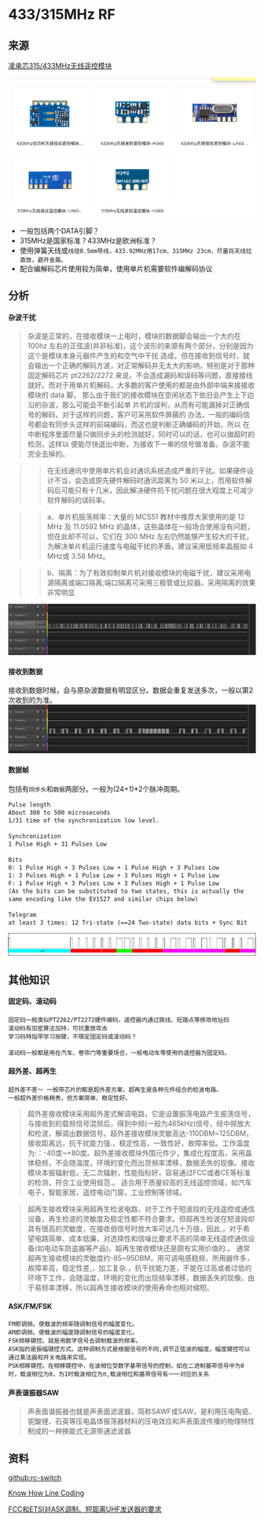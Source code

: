 # 433/315MHz RF

## 来源
[凌承芯315/433MHz无线遥控模块](http://www.lchstar.com/product12.html)

![无线模块](/images/find/wireless/8f36ee42e7bbd98a.jpg)

* 一般包括两个DATA引脚？
* 315MHz是国家标准？433MHz是欧洲标准？
* 使用弹簧天线或`线径0.5mm导线，433.92MHz用17cm，315MHz 23cm，尽量将天线拉直放，避开金属。`
* 配合编解码芯片使用较为简单，使用单片机需要软件编解码协议

## 分析

#### 杂波干扰
> 杂波是正常的，在接收模块一上电时，模块的数据脚会输出一个大约在 100hz 左右的正弦波(并非标准)，这个波形的来源有两个部分，分别是因为这个是模块本身元器件产生的和空气中干扰 造成，但在接收到信号时，就会输出一个正确的解码方波，对正常解码并无太大的影响，特别是对于那种固定解码芯片 pt2262/2272 来说，不会造成漏码和误码等问题，直接接线就好。而对于用单片机解码，大多数的客户使用的都是由外部中端来接接收模块的 data 脚， 那么由于我们的接收模块在空闲状态下依旧会产生上下边沿的杂波，那么可能会不断引起单 片机的误判，从而有可能漏掉对正确信号的解码，对于这样的问题，客户可采用软件屏蔽的 办法，一般的编码信号都会有同步头这样的前端编码，而这也是判断正确编码的开始，所以 在中断程序里面尽量只做同步头的检测就好，同时可以的话，也可以做超时的检测，这样以 便能尽快退出中断，为接收下一串的信号做准备。杂波不能完全去掉的。

>> 在无线通讯中使用单片机会对通讯系统造成严重的干扰。如果硬件设计不当，会造成原先硬件解码时通讯距离为 50 米以上，而用软件解码后可能只有十几米，因此解决硬件抗干扰问题在很大程度上可减少软件解码的误码率。

>> a、单片机振荡频率：大量的 MCS51 教材中推荐大家使用的是 12 MHz 及 11.0592 MHz 的晶体，这些晶体在一般场合使用没有问题，但在此却不可以，它们在 300 MHz 左右仍然能够产生较大的干扰，为解决单片机运行速度与电磁干扰的矛盾，建议采用低频率晶振如 4 MHz或 3.58 MHz。

>> b、隔离：为了有效抑制单片机对接收模块的电磁干扰，建议采用电源隔离或端口隔离;端口隔离可采用三极管或比较器。采用隔离的效果非常明显

![杂波干扰](/images/find/wireless/eb087b7d8a661402.jpg)

#### 接收到数据
接收到数据时候，会与原杂波数据有明显区分。数据会重复发送多次，一般以第2次收到的为准。
![接收到数据](/images/find/wireless/31bee767c0ebdf1b.jpg)

#### 数据帧
包括有`同步头`和`数据`两部分。一般为(24+1)*2个脉冲周期。

```
Pulse length
About 300 to 500 microseconds
1/31 time of the synchronization low level.

Synchronization
1 Pulse High + 31 Pulses Low

Bits
0: 1 Pulse High + 3 Pulses Low + 1 Pulse High + 3 Pulses Low
1: 3 Pulses High + 1 Pulse Low + 3 Pulses High + 1 Pulse Low
F: 1 Pulse High + 3 Pulses Low + 3 Pulses High + 1 Pulse Low
(As the bits can be substituted to two states, this is actually the same encoding like the EV1527 and similar chips below)

Telegram
at least 3 times: 12 Tri-state (==24 Two-state) data bits + Sync Bit
```

![数据帧](/images/find/wireless/2e2e636290b878be.jpg)

## 其他知识

#### 固定码、滚动码
```
固定码一般类似PT2262/PT2272硬件编码，遥控器内通过跳线、短路点等修改地址码
滚动码有加密算法加持，可抗重放攻击
学习码特指带学习按键，不限定固定码或滚动码？

滚动码一般都是用在汽车、卷帘门等重要场合，一般电动车等使用的遥控器为固定码。
```

#### 超外差、超再生
```
超外差不差～ 一般带芯片的都是超外差方案，超再生是各种元件组合的检波电路。
一般超外差价格稍贵，但方案简单、稳定性好。
```

> 超外差接收模块采用超外差式解调电路，它是设置振荡电路产生振荡信号，与接收到的载频信号混频后，得到中频(一般为465kHz)信号，经中频放大和检波，解调出数据信号。超外差接收模块灵敏高达-110DBM~125DBM，接收距离远，抗干扰能力强.，稳定性高，一致性好，故障率低。工作温度为:：-40度~+80度。超外差接收模块外围元件少，集成化程度高，采用晶体稳频，不会随温度，环境的变化而出货频率漂移，数据丢失的现像。接收模块本振辐射低，无二次辐射，性能指标好，容易通过FCC或者CE等标准的检测，符合工业使用规范.。 适合用于质量较高的无线遥控领域，如汽车电子，智能家居，遥控电动门窗，工业控制等领域。

> 超再生接收模块采用超再生检波电路，对于工作于短波段的无线遥控或通信设备，再生检波的灵敏度及稳定性都不符合要求。但超再生检波在短波段却具有很高的灵敏度，在接收弱信号时放大率可达几十万倍，因此,，对于希望电路简单、成本低廉，对选择性和信噪比要求不高的简单无线遥控通信设备(如电动车防盗器等产品)，超再生接收模块还是颇有实用价值的.。 通常超再生接收模块的灵敏度约-85~95DBM，用可调电感稳频，所用器件多，故障率高，稳定性差,，加工复杂.，抗干扰能力差，不能在过高或者过低的环境下工作，会随温度，环境的变化而出现频率漂移，数据丢失的现像。由于易频率漂移，所以超再生接收模块的使用寿命也相对缩短。

#### ASK/FM/FSK
```
FM即调频。使载波的频率随调制信号的幅度变化。
AM即调频。使载波的幅度随调制信号的幅度变化。
FSK频移键控。就是用数字信号去调制载波的频率。
ASK指的是振幅键控方式。这种调制方式是根据信号的不同,调节正弦波的幅度。幅度键控可以通过乘法器和开关电路来实现。
PSK相移键控。在相移键控中，在波相位受数字基带信号的控制，如在二进制基带信号中为0时，载波相位为0，为1时载波相位为π,载波相位和基带信号有一一对应的关系
```

#### 声表谐振器SAW
> 声表面谐振器也就是声表面滤波器，简称SAWF或SAW，是利用压电陶瓷、铌酸锂、石英等压电晶体振荡器材料的压电效应和声表面波传播的物理特性制成的一种换能式无源带通滤波器

## 资料
[github:rc-switch](https://github.com/sui77/rc-switch)

[Know How Line Coding](https://github.com/sui77/rc-switch/wiki/KnowHow_LineCoding)

[FCC和ETSI对ASK调制、短距离UHF发送器的要求](https://www.maximintegrated.com/cn/app-notes/index.mvp/id/3587)
